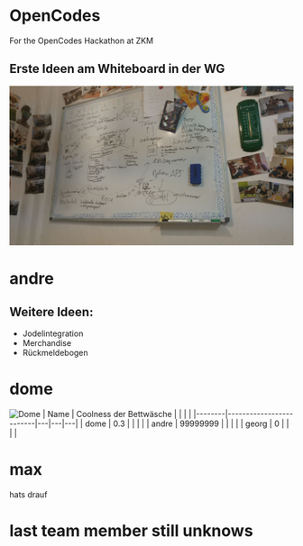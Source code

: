 # OpenCodes
For the OpenCodes Hackathon at ZKM

## Erste Ideen am Whiteboard in der WG

![alt text](System/FirstIdear.jpeg)


# andre

## Weitere Ideen:
- Jodelintegration
- Merchandise
- Rückmeldebogen



# dome
![Dome](https://avatars3.githubusercontent.com/u/11361566?s=400&u=112ae8f69972e11e5561961a0464ed707f387f75&v=4)
| Name   | Coolness der Bettwäsche |   |   |   |
|--------|-------------------------|---|---|---|
| dome   | 0.3                     |   |   |   |
| andre  | 99999999                |   |   |   |
| georg  | 0                       |   |   |   |


# max
hats drauf
# last team member still unknows
